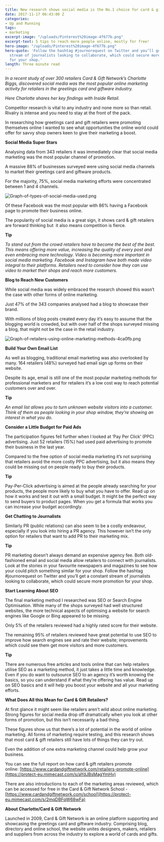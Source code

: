 ```yaml
---
title: New research shows social media is the No.1 choice for card & gift retailers
date: 2017-11-17 06:43:00 Z
categories:
- Up and Running
tags:
- marketing
excerpt-image: "/uploads/Pinterest%20image-4f677b.png"
excerpt-text: 5 tips to reach more people online, mostly for free!
hero-image: "/uploads/Pinterest%20image-4f677b.png"
hero-quote: 'Follow the hashtag #journorequest on Twitter and you’ll get a constant
  stream of journalists looking to collaborate, which could secure more promotion
  for your shop.'
length: Three minute read
---
```


*In a recent study of over 300 retailers Card & Gift Network’s Charlotte Biggs, discovered social media was the most popular online marketing activity for retailers in the greetings card and giftware industry.*

*Here Charlotte shares her key findings with Inside Retail.*

Competitor research is vital to any industry and none more so than retail. Rivalry is intense and you need to stay at the front of the pack.

In researching how greetings card and gift retailers were promoting themselves online I wanted to see what opportunities the online world could offer for savvy shop owners keen to give their marketing a boost.

**Social Media Super Stars**

Analysing data from 343 retailers it was immediately clear that social media marketing was the most popular channel of promotion.

A massive 88% of businesses surveyed were using social media channels to market their greetings card and giftware products.

For the majority, 75%, social media marketing efforts were concentrated between 1 and 4 channels.

![Graph-of-types-of-social-media-used.png](/uploads/Graph-of-types-of-social-media-used.png)

Of these Facebook was the most popular with 86% having a Facebook page to promote their business online.

The popularity of social media is a great sign, it shows card & gift retailers are forward thinking but  it also means competition is fierce.

**Tip**

*To stand out from the crowd retailers have to become the best of the best. This means offering more value, increasing the quality of every post and even embracing more technology. Video is becoming more important in social media marketing. Facebook and Instagram have both made video integral to their platforms. Retailers need to consider how they can use video to market their shops and reach more customers.*

**Blog to Reach New Customers**

While social media was widely embraced the research showed this wasn’t the case with other forms of online marketing.

Just 47% of the 343 companies analysed had a blog to showcase their brand.

With millions of blog posts created every day it’s easy to assume that the blogging world is crowded, but with over half of the shops surveyed missing a blog, that might not be the case in the retail industry.

![Graph-of-retailers-using-online-marketing-methods-4ca0fb.png](/uploads/Graph-of-retailers-using-online-marketing-methods-4ca0fb.png)

**Build Your Own Email List**

As well as blogging, traditional email marketing was also overlooked by many. 164 retailers (48%) surveyed had email sign up forms on their website.

Despite its age, email is still one of the most popular marketing methods for professional marketers and for retailers it’s a low cost way to reach potential customers over and over.

**Tip**

*An email list allows you to turn unknown website visitors into a customer. Think of them as people looking in your shop window, they’re showing an interest in what you do.*

**Consider a Little Budget for Paid Ads**

The participation figures fell further when I looked at ‘Pay Per Click’ (PPC) advertising. Just 52 retailers (15%) had used paid advertising to promote their business in the last year.

Compared to the free option of social media marketing it’s not surprising that retailers avoid the more costly PPC advertising, but it also means they could be missing out on people ready to buy their products.

**Tip**

Pay-Per-Click advertising is aimed at the people already searching for your products, the people more likely to buy what you have to offer. Read up on how it works and test it out with a small budget. It might be the perfect way to send buyers to product pages. When you get a formula that works you can increase your budget accordingly.

**Get Chatting to Journalists**

Similarly PR (public relations) can also seem to be a costly endeavour, especially if you look into hiring a PR agency. This however isn’t the only option for retailers that want to add PR to their marketing mix.

**Tip**

PR marketing doesn’t always demand an expensive agency fee. Both old-fashioned email and social media allow retailers to connect with journalists. Look at the stories in your favourite newspapers and magazines to see how your could pitch something similar for your shop. Follow the hashtag #journorequest on Twitter and you’ll get a constant stream of journalists looking to collaborate, which could secure more promotion for your shop.

**Start Learning About SEO**

The final marketing method I researched was SEO or Search Engine Optimisation. While many of the shops surveyed had well structured websites, the more technical aspects of optimising a website for search engines like Google or Bing appeared to be missing.

Only 5% of the retailers reviewed had a highly rated score for their website.

The remaining 95% of retailers reviewed have great potential to use SEO to improve how search engines see and rate their website; improvements which could see them get more visitors and more customers.

**Tip**

There are numerous free articles and tools online that can help retailers utilise SEO as a marketing method, it just takes a little time and knowledge. Even if you do want to outsource SEO to an agency it’s worth knowing the basics, so you can understand if what they’re offering has value. Read up on SEO basics and it will help you boost your website and all your marketing efforts.

**What Does All this Mean for Card & Gift Retailers?**

At first glance it might seem like retailers aren’t wild about online marketing. Strong figures for social media drop off dramatically when you look at other forms of promotion, but this isn’t necessarily a bad thing.

These figures show us that there’s a lot of potential in the world of online marketing. All forms of marketing require testing, and this research shows that most card & gift retailers still have lots of things they can try out.

Even the addition of one extra marketing channel could help grow your business.

You can see the full report on how card & gift retailers promote online: [https://www.cardandgiftnetwork.com/retailers-promote-online](https://protect-eu.mimecast.com/s/aYdJBsMagYmHv)

There are also introductions to each of the marketing areas reviewed, which can be accessed for free in the Card & Gift Network School -[https://www.cardandgiftnetwork.com/school](https://protect-eu.mimecast.com/s/2mqDBFqW68wFa)

**About Charlotte/Card & Gift Network**

Launched in 2009, Card & Gift Network is an online platform supporting and showcasing the greetings card and giftware industry. Comprising blog, directory and online school, the website unites designers, makers, retailers and suppliers from across the industry to explore a world of cards and gifts.